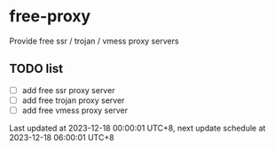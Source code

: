
# free-proxy
Provide free ssr / trojan / vmess proxy servers


## TODO list
- [ ] add free ssr proxy server
- [ ] add free trojan proxy server
- [ ] add free vmess proxy server

Last updated at 2023-12-18 00:00:01 UTC+8, next update schedule at 2023-12-18 06:00:01 UTC+8

